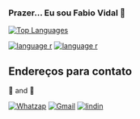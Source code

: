 ### Prazer... Eu sou Fabio Vidal 👋


[![Top Languages ](https://github-readme-stats.vercel.app/api/top-langs/?username=FabioVidalMarujo&layout=compact)](link)

[![language r](https://img.shields.io/badge/R-276DC3?style=for-the-badge&logo=r&logoColor=white)]()
[![language r](https://img.shields.io/badge/Python-3776AB?style=for-the-badge&logo=python&logoColor=white
)]()


## Endereços para contato

📱  and 📧


[![Whatzap](https://img.shields.io/badge/WhatsApp-25D366?style=for-the-badge&logo=whatsapp&logoColor=white)](https://www.google.com.br/search?q=21966114738&sxsrf=APq-WBsbXRu07KxR4-eW6lddmaOWHxMmMA%3A1644278267441&source=hp&ei=-7EBYo73GLff1sQPrdeU0Ak&iflsig=AHkkrS4AAAAAYgHAC7w92ELsKfRbuLjKQDCtGYXLu2eT&ved=0ahUKEwjO4Knw5e71AhW3r5UCHa0rBZoQ4dUDCAc&uact=5&oq=21966114738&gs_lcp=Cgdnd3Mtd2l6EAMyBQgAEIAEMgUIABDLATIFCAAQywEyBQgAEMsBMgUIABDLATIFCAAQywEyBQgAEMsBMgUIABDLATIFCAAQywEyBQgAEMsBOgQIIxAnOgsIABCABBCxAxCDAToICC4QgAQQsQM6BAgAEEM6CAgAEIAEELEDOggIABCxAxCDAToECC4QQzoCCCZQAFixImCJJGgAcAB4AIAB7AeIAaENkgEJMC4yLjIuNy0xmAEAoAEB&sclient=gws-wiz) [![Gmail](https://img.shields.io/badge/Gmail-D14836?style=for-the-badge&logo=gmail&logoColor=white)](fvidalmarujo@gmail.com) [![lindin](https://img.shields.io/badge/LinkedIn-0077B5?style=for-the-badge&logo=linkedin&logoColor=white
)](https://www.linkedin.com/in/fabio-vidal-marujo-10a856164/)


